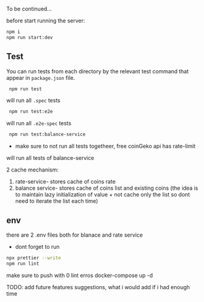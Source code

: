 To be continued...

before
start running the server:

```bash
npm i
npm run start:dev
```

## Test

You can run tests from each directory by the relevant test command that appear in `package.json` file.

```bash
 npm run test
```

will run all `.spec` tests

```bash
 npm run test:e2e
```

will run all `.e2e-spec` tests

```bash
 npm run test:balance-service
```

- make sure to not run all tests togetheer, free coinGeko api has rate-limit

will run all tests of balance-service

2 cache mechanism:

1. rate-service- stores cache of coins rate
2. balance service- stores cache of coins list and existing coins (the idea is to maintain lazy initialization of value + not cache only the list so dont need to iterate the list each time)

## env

there are 2 .env files both for blanace and rate service

- dont forget to run

```bash
npx prettier --write
npm run lint
```

make sure to push with 0 lint erros
docker-compose up -d

TODO: add future features suggestions, what i would add if i had enough time
